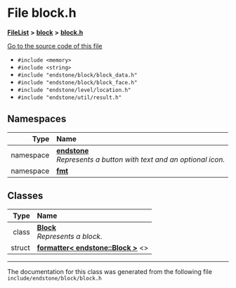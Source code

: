 

# File block.h



[**FileList**](files.md) **>** [**block**](dir_faca67fc60a7463eb1bd30eabe023cf1.md) **>** [**block.h**](block_8h.md)

[Go to the source code of this file](block_8h_source.md)



* `#include <memory>`
* `#include <string>`
* `#include "endstone/block/block_data.h"`
* `#include "endstone/block/block_face.h"`
* `#include "endstone/level/location.h"`
* `#include "endstone/util/result.h"`













## Namespaces

| Type | Name |
| ---: | :--- |
| namespace | [**endstone**](namespaceendstone.md) <br>_Represents a button with text and an optional icon._  |
| namespace | [**fmt**](namespacefmt.md) <br> |


## Classes

| Type | Name |
| ---: | :--- |
| class | [**Block**](classendstone_1_1Block.md) <br>_Represents a block._  |
| struct | [**formatter&lt; endstone::Block &gt;**](structfmt_1_1formatter_3_01endstone_1_1Block_01_4.md) &lt;&gt;<br> |



















































------------------------------
The documentation for this class was generated from the following file `include/endstone/block/block.h`

